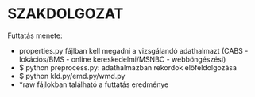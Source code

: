 # SZAKDOLGOZAT
Futtatás menete:
- properties.py fájlban kell megadni a vizsgálandó adathalmazt (CABS - lokációs/BMS - online kereskedelmi/MSNBC - webböngészési)
- $ python preprocess.py: adathalmazban rekordok előfeldolgozása
- $ python kld.py/emd.py/wmd.py
- *raw fájlokban található a futtatás eredménye

